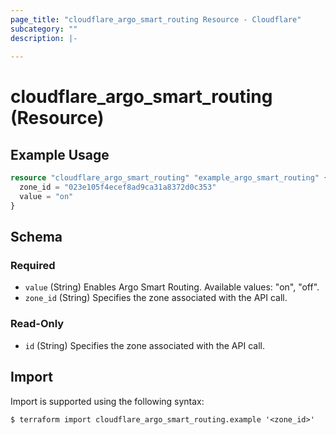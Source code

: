 ```yaml
---
page_title: "cloudflare_argo_smart_routing Resource - Cloudflare"
subcategory: ""
description: |-
  
---
```


# cloudflare_argo_smart_routing (Resource)



## Example Usage

```terraform
resource "cloudflare_argo_smart_routing" "example_argo_smart_routing" {
  zone_id = "023e105f4ecef8ad9ca31a8372d0c353"
  value = "on"
}
```

<!-- schema generated by tfplugindocs -->
## Schema

### Required

- `value` (String) Enables Argo Smart Routing.
Available values: "on", "off".
- `zone_id` (String) Specifies the zone associated with the API call.

### Read-Only

- `id` (String) Specifies the zone associated with the API call.

## Import

Import is supported using the following syntax:

```shell
$ terraform import cloudflare_argo_smart_routing.example '<zone_id>'
```
